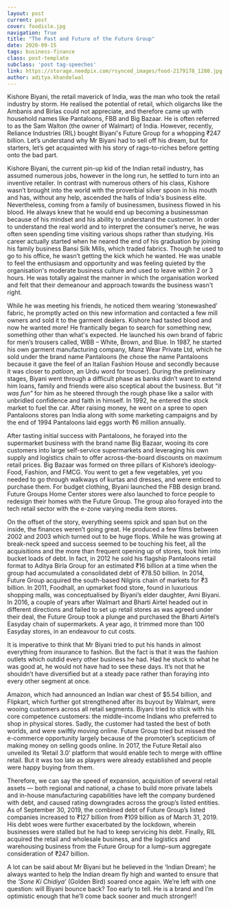 ```yaml
---
layout: post
current: post
cover: foodisle.jpg
navigation: True
title: "The Past and Future of the Future Group"
date: 2020-09-15
tags: business-finance
class: post-template
subclass: 'post tag-speeches'
link: https://storage.needpix.com/rsynced_images/food-2179178_1280.jpg
author: aditya.khandelwal
---
```

Kishore Biyani, the retail maverick of India, was the man who took the retail industry by storm. He realised the potential of retail, which oligarchs like the Ambanis and Birlas could not appreciate, and therefore came up with household names like Pantaloons, FBB and Big Bazaar. He is often referred to as the Sam Walton (the owner of Walmart) of India. However, recently, Reliance Industries (RIL) bought Biyani's Future Group for a whopping ₹247 billion. Let’s understand why Mr Biyani had to sell off his dream, but for starters, let’s get acquainted with his story of rags-to-riches before getting onto the bad part.

Kishore Biyani, the current pin-up kid of the Indian retail industry, has assumed numerous jobs, however in the long run, he settled to turn into an inventive retailer. In contrast with numerous others of his class, Kishore wasn’t brought into the world with the proverbial silver spoon in his mouth and has, without any help, ascended the halls of India's business elite. Nevertheless, coming from a family of businessmen, business flowed in his blood. He always knew that he would end up becoming a businessman because of his mindset and his ability to understand the customer. In order to understand the real world and to interpret the consumer’s nerve, he was often seen spending time visiting various shops rather than studying. His career actually started when he neared the end of his graduation by joining his family business Bansi Silk Mills, which traded fabrics. Though he used to go to his office, he wasn’t getting the kick which he wanted. He was unable to feel the enthusiasm and opportunity and was feeling quieted by the organisation's moderate business culture and used to leave within 2 or 3 hours. He was totally against the manner in which the organisation worked and felt that their demeanour and approach towards the business wasn't right.

While he was meeting his friends, he noticed them wearing ‘stonewashed’ fabric, he promptly acted on this new information and contacted a few mill owners and sold it to the garment dealers. Kishore had tasted blood and now he wanted more! He frantically began to search for something new, something other than what's expected. He launched his own brand of fabric for men’s trousers called, WBB – White, Brown, and Blue. In 1987, he started his own garment manufacturing company, Manz Wear Private Ltd, which he sold under the brand name Pantaloons (he chose the name Pantaloons because it gave the feel of an Italian Fashion House and secondly because it was closer to *patloon*, an Urdu word for trouser). During the preliminary stages, Biyani went through a difficult phase as banks didn’t want to extend him loans, family and friends were also sceptical about the business. But *“it was fun”* for him as he steered through the rough phase like a sailor with unbridled confidence and faith in himself. In 1992, he entered the stock market to fuel the car. After raising money, he went on a spree to open Pantaloons stores pan India along with some marketing campaigns and by the end of 1994 Pantaloons laid eggs worth ₹6 million annually.

After tasting initial success with Pantaloons, he forayed into the supermarket business with the brand name Big Bazaar, wooing its core customers into large self-service supermarkets and leveraging his own supply and logistics chain to offer across-the-board discounts on maximum retail prices. Big Bazaar was formed on three pillars of Kishore’s ideology- Food, Fashion, and FMCG. You went to get a few vegetables, yet you needed to go through walkways of kurtas and dresses, and were enticed to purchase them. For budget clothing, Biyani launched the FBB design brand. Future Groups Home Center stores were also launched to force people to redesign their homes with the Future Group. The group also forayed into the tech retail sector with the e-zone varying media item stores.

On the offset of the story, everything seems spick and span but on the inside, the finances weren’t going great. He produced a few films between 2002 and 2003 which turned out to be huge flops. While he was growing at break-neck speed and success seemed to be touching his feet, all the acquisitions and the more than frequent opening up of stores, took him into bucket loads of debt. In fact, in 2012 he sold his flagship Pantaloons retail format to Aditya Birla Group for an estimated ₹16 billion at a time when the group had accumulated a consolidated debt of ₹78.50 billion. In 2014, Future Group acquired the south-based Nilgiris chain of markets for ₹3 billion. In 2011, Foodhall, an upmarket food store, found in luxurious shopping malls, was conceptualised by Biyani’s elder daughter, Avni Biyani. In 2016, a couple of years after Walmart and Bharti Airtel  headed out in different directions and failed to set up retail stores as was agreed under their deal, the Future Group took a plunge and purchased the Bharti Airtel’s Easyday chain of supermarkets. A year ago, it trimmed more than 100 Easyday stores, in an endeavour to cut costs.

It is imperative to think that Mr Biyani tried to put his hands in almost everything from insurance to fashion. But the fact is that it was the fashion outlets which outdid every other business he had. Had he stuck to what he was good at, he would not have had to see these days. It’s not that he shouldn’t have diversified but at a steady pace rather than foraying into every other segment at once.

Amazon, which had announced an Indian war chest of $5.54 billion, and Flipkart, which further got strengthened after its buyout by Walmart, were wooing customers across all retail segments. Biyani tried to stick with his core competence customers: the middle-income Indians who preferred to shop in physical stores. Sadly, the customer had tasted the best of both worlds, and were swiftly moving online. Future Group tried but missed the e-commerce opportunity largely because of the promoter’s scepticism of making money on selling goods online. In 2017, the Future Retail also unveiled its ‘Retail 3.0’ platform that would enable tech to merge with offline retail. But it was too late as players were already established and people were happy buying from them.

Therefore, we can say the speed of expansion, acquisition of several retail assets — both regional and national, a chase to build more private labels and in-house manufacturing capabilities have left the company burdened with debt, and caused rating downgrades across the group’s listed entities. As of September 30, 2019, the combined debt of Future Group’s listed companies increased to ₹127 billion from ₹109 billion as of March 31, 2019. His debt woes were further exacerbated by the lockdown, wherein businesses were stalled but he had to keep servicing his debt. Finally, RIL acquired the retail and wholesale business, and the logistics and warehousing business from the Future Group for a lump-sum aggregate consideration of ₹247 billion.

A lot can be said about Mr Biyani but he believed in the ‘Indian Dream’; he always wanted to help the Indian dream fly high and wanted to ensure that the *‘Sone Ki Chidiya’* (Golden Bird) soared once again. We’re left with one question: will Biyani bounce back? Too early to tell. He is a brand and I’m optimistic enough that he’ll come back sooner and much stronger!!
